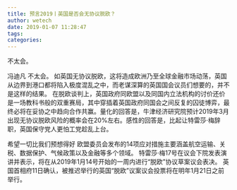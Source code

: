 ```yaml
---
title: 预言2019丨英国是否会无协议脱欧？
author: wetech
date: 2019-01-07 11:28:47
tags: 
categories: 
---
```

不太会。
<!-- more -->
冯迪凡
不太会。
如英国无协议脱欧，这将造成欧洲乃至全球金融市场动荡，英国从边界到港口都将陷入极度混乱之中，而老谋深算的英国国会议员们想要的，并不是这样的结果。
在脱欧谈判上，英国政府同欧盟以及同国内立法机构的讨价还价是一场教科书般的双重赛局，其中穿插着英国政府同国会之间反复的囚徒博弈，最终必将在妥协之中趋向合作共赢。量化的回答是，牛津经济研究院预计2019年3月出现无协议脱欧风险的概率会在20%左右。感性的回答是，比起让特雷莎·梅辞职，英国保守党人更怕工党趁乱上台。
 
 
希望一切比我们预想得好
欧盟委员会发布的14项应对措施主要涵盖航空运输、关税、数据保护、气候政策以及金融等多个领域。
特雷莎·梅17号在议会下院发表演讲并表示，将在从2019年1月14号开始的一周内进行“脱欧”协议草案议会表决。
英国首相府11日确认，被推迟举行的英国“脱欧”议案议会投票将在明年1月21日之前举行。
